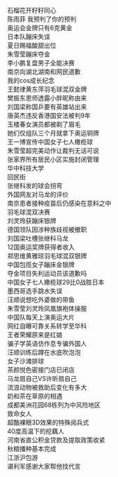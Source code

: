 石榴花开籽籽同心  
陈雨菲 我预判了你的预判  
奥运会金牌只有6克黄金  
日本队蹦床失误  
夏日赐福酸甜出位  
朱雪莹蹦床夺金  
李小鹏复盘男子全能决赛  
南京向湖北湖南和网民道歉  
我的cos成长纪念  
王懿律黄东萍羽毛球混双金牌  
樊振东恩师透露小胖昵称由来  
刘国梁称国乒要有英雄站出来  
唐英杰违反香港国安法被判9年  
玉楼春女演员都被剃了眉毛  
她们仅组队三个月就拿下奥运铜牌  
王一博宣传中国女子七人橄榄球  
朱雪莹超完美动作让裁判无话可说  
张家界所有居民小区实施封闭管理  
华中科技大学  
回民街  
张继科发的球会拐弯  
外国网友对马龙的评价  
南京患者接种疫苗后仍感染在意料之中  
羽毛球混双决赛  
刘灵玲获蹦床银牌  
德国领队因涉种族歧视被撤职  
刘国梁吐槽张继科马龙  
12国奥运奖牌获得者收入  
郑思维黄雅琼羽毛球混双银牌  
中国包揽女子蹦床金银牌  
夺金项目失利运动员该道歉吗  
中国女子七人橄榄球29比0战胜日本  
墨西哥选手跳水失误  
汪顺说想吃外婆做的带鱼  
朱雪莹刘灵玲凤凰旗袍体操服  
中国队每天上演奥运大片  
网红自曝可靠关系转学至华科  
王者荣耀原来是红娘  
骗子学英语仿作息专骗外国人  
汪顺训练后蹲在水底吹泡泡  
女子沙滩排球  
茶颜悦色密接门店已闭店  
马龙扇自己VS许昕扇自己  
流浪动物被救助后变化有多大  
奶和茶在草原的相遇  
成都美洲花园68栋列为中风险地区  
致命女人  
超酷裸眼3D效果的特殊阅兵式  
40度高温下的挖藕人  
河南省直公积金贷款及提取政策收紧  
秋粮播种基本完成  
江浙沪包游  
谌利军感谢大家帮他找代言  
